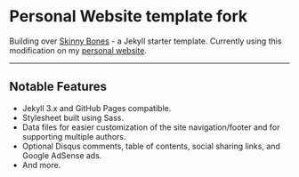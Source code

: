 # Personal Website template fork

Building over [Skinny Bones](https://github.com/mmistakes/skinny-bones-jekyll) - a Jekyll starter template.
Currently using this modification on my [personal website](http://akashmjn.github.io). 

---

## Notable Features

* Jekyll 3.x and GitHub Pages compatible.
* Stylesheet built using Sass.
* Data files for easier customization of the site navigation/footer and for supporting multiple authors.
* Optional Disqus comments, table of contents, social sharing links, and Google AdSense ads.
* And more.
